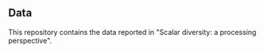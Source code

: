 ## Data
This repository contains the data reported in "Scalar diversity: a processing perspective".
